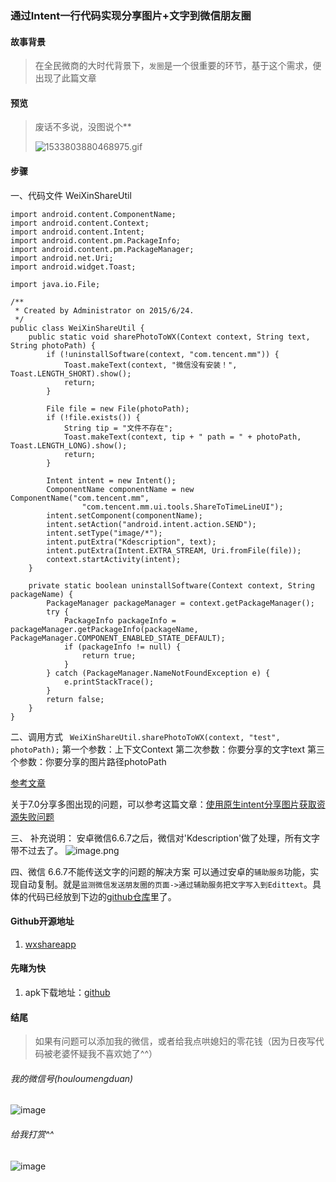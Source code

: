 ### 通过Intent一行代码实现分享图片+文字到微信朋友圈
#### 故事背景
> 在全民微商的大时代背景下，`发圈`是一个很重要的环节，基于这个需求，便出现了此篇文章

#### 预览
> 废话不多说，没图说个**
> 
> 
> ![1533803880468975.gif](http://ozk223z60.bkt.clouddn.com/1533803880468975.mp4.gif?imageView/2/w/175)



#### 步骤

一、代码文件 WeiXinShareUtil

```
import android.content.ComponentName;  
import android.content.Context;  
import android.content.Intent;  
import android.content.pm.PackageInfo;  
import android.content.pm.PackageManager;  
import android.net.Uri;  
import android.widget.Toast;  
  
import java.io.File;  
  
/** 
 * Created by Administrator on 2015/6/24. 
 */  
public class WeiXinShareUtil {  
    public static void sharePhotoToWX(Context context, String text, String photoPath) {  
        if (!uninstallSoftware(context, "com.tencent.mm")) {  
            Toast.makeText(context, "微信没有安装！", Toast.LENGTH_SHORT).show();  
            return;  
        }  
  
        File file = new File(photoPath);  
        if (!file.exists()) {  
            String tip = "文件不存在";  
            Toast.makeText(context, tip + " path = " + photoPath, Toast.LENGTH_LONG).show();  
            return;  
        }  
  
        Intent intent = new Intent();  
        ComponentName componentName = new ComponentName("com.tencent.mm",  
                "com.tencent.mm.ui.tools.ShareToTimeLineUI");  
        intent.setComponent(componentName);  
        intent.setAction("android.intent.action.SEND");  
        intent.setType("image/*");  
        intent.putExtra("Kdescription", text);  
        intent.putExtra(Intent.EXTRA_STREAM, Uri.fromFile(file));  
        context.startActivity(intent);  
    }  
  
    private static boolean uninstallSoftware(Context context, String packageName) {  
        PackageManager packageManager = context.getPackageManager();  
        try {  
            PackageInfo packageInfo = packageManager.getPackageInfo(packageName, PackageManager.COMPONENT_ENABLED_STATE_DEFAULT);  
            if (packageInfo != null) {  
                return true;  
            }  
        } catch (PackageManager.NameNotFoundException e) {  
            e.printStackTrace();  
        }  
        return false;  
    }  
}  
```

二、调用方式
      `
		WeiXinShareUtil.sharePhotoToWX(context, "test", photoPath);`
                第一个参数：上下文Context
              第二次参数：你要分享的文字text
            第三个参数：你要分享的图片路径photoPath


[参考文章](http://blog.csdn.net/langtuteng136/article/details/46621941)


关于7.0分享多图出现的问题，可以参考这篇文章：[使用原生intent分享图片获取资源失败问题
](http://blog.csdn.net/vv_gool/article/details/53230504)


三、 补充说明：
        安卓微信6.6.7之后，微信对'Kdescription'做了处理，所有文字带不过去了。
![image.png](https://upload-images.jianshu.io/upload_images/752480-858383cfd81cdd94.png?imageMogr2/auto-orient/strip%7CimageView2/2/w/1240)

四、微信 6.6.7不能传送文字的问题的解决方案
可以通过安卓的`辅助服务`功能，实现自动复制。就是`监测微信发送朋友圈的页面->通过辅助服务把文字写入到Edittext`。具体的代码已经放到下边的[github仓库](https://github.com/ysnows/wxshareapp)里了。


#### Github开源地址
  1.  [wxshareapp](https://github.com/ysnows/wxshareapp)

#### 先睹为快
 1. apk下载地址：[github](https://github.com/ysnows/wxshareapp/blob/master/app-debug.apk)
 
#### 结尾
  > 如果有问题可以添加我的微信，或者给我点哄媳妇的零花钱（因为日夜写代码被老婆怀疑我不喜欢她了^^）
  
  
###### 我的微信号(houloumengduan)
  
  ![image](http://upload-images.jianshu.io/upload_images/752480-5d7c3410512c07a8?imageMogr2/auto-orient/strip%7CimageView2/2/w/1240)

###### 给我打赏^^

![image](http://upload-images.jianshu.io/upload_images/752480-e97a0efdca593f91?imageMogr2/auto-orient/strip%7CimageView2/2/w/1240)

    


